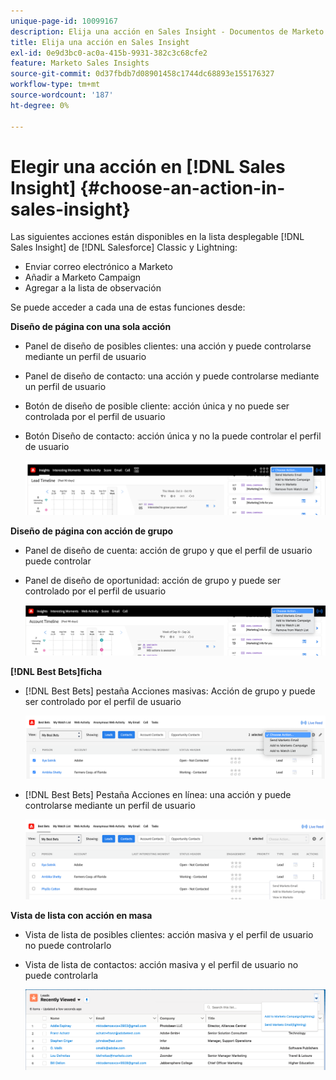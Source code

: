 ```yaml
---
unique-page-id: 10099167
description: Elija una acción en Sales Insight - Documentos de Marketo - Documentación del producto
title: Elija una acción en Sales Insight
exl-id: 0e9d3bc0-ac0a-415b-9931-382c3c68cfe2
feature: Marketo Sales Insights
source-git-commit: 0d37fbdb7d08901458c1744dc68893e155176327
workflow-type: tm+mt
source-wordcount: '187'
ht-degree: 0%

---
```


# Elegir una acción en [!DNL Sales Insight] {#choose-an-action-in-sales-insight}

Las siguientes acciones están disponibles en la lista desplegable [!DNL Sales Insight] de [!DNL Salesforce] Classic y Lightning:

* Enviar correo electrónico a Marketo
* Añadir a Marketo Campaign
* Agregar a la lista de observación

Se puede acceder a cada una de estas funciones desde:

**Diseño de página con una sola acción**

* Panel de diseño de posibles clientes: una acción y puede controlarse mediante un perfil de usuario
* Panel de diseño de contacto: una acción y puede controlarse mediante un perfil de usuario
* Botón de diseño de posible cliente: acción única y no puede ser controlada por el perfil de usuario
* Botón Diseño de contacto: acción única y no la puede controlar el perfil de usuario

  ![](assets/choose-an-action-in-sales-insight-1.png)

**Diseño de página con acción de grupo**

* Panel de diseño de cuenta: acción de grupo y que el perfil de usuario puede controlar
* Panel de diseño de oportunidad: acción de grupo y puede ser controlado por el perfil de usuario

  ![](assets/choose-an-action-in-sales-insight-2.png)

**[!DNL Best Bets]ficha**

* [!DNL Best Bets] pestaña Acciones masivas: Acción de grupo y puede ser controlado por el perfil de usuario

  ![](assets/choose-an-action-in-sales-insight-3.png)

* [!DNL Best Bets] Pestaña Acciones en línea: una acción y puede controlarse mediante un perfil de usuario

  ![](assets/choose-an-action-in-sales-insight-4.png)

**Vista de lista con acción en masa**

* Vista de lista de posibles clientes: acción masiva y el perfil de usuario no puede controlarlo
* Vista de lista de contactos: acción masiva y el perfil de usuario no puede controlarla

  ![](assets/choose-an-action-in-sales-insight-5.png)
